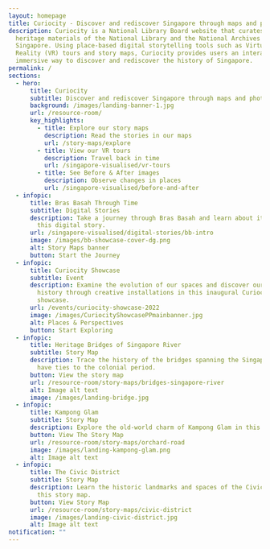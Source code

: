 ```yaml
---
layout: homepage
title: Curiocity - Discover and rediscover Singapore through maps and photographs
description: Curiocity is a National Library Board website that curates the
  heritage materials of the National Library and the National Archives of
  Singapore. Using place-based digital storytelling tools such as Virtual
  Reality (VR) tours and story maps, Curiocity provides users an interactive and
  immersive way to discover and rediscover the history of Singapore.
permalink: /
sections:
  - hero:
      title: Curiocity
      subtitle: Discover and rediscover Singapore through maps and photographs
      background: /images/landing-banner-1.jpg
      url: /resource-room/
      key_highlights:
        - title: Explore our story maps
          description: Read the stories in our maps
          url: /story-maps/explore
        - title: View our VR tours
          description: Travel back in time
          url: /singapore-visualised/vr-tours
        - title: See Before & After images
          description: Observe changes in places
          url: /singapore-visualised/before-and-after
  - infopic:
      title: Bras Basah Through Time
      subtitle: Digital Stories
      description: Take a journey through Bras Basah and learn about its history in
        this digital story.
      url: /singapore-visualised/digital-stories/bb-intro
      image: /images/bb-showcase-cover-dg.png
      alt: Story Maps banner
      button: Start the Journey
  - infopic:
      title: Curiocity Showcase
      subtitle: Event
      description: Examine the evolution of our spaces and discover our island’s
        history through creative installations in this inaugural Curiocity
        showcase.
      url: /events/curiocity-showcase-2022
      image: /images/CuriocityShowcasePPmainbanner.jpg
      alt: Places & Perspectives
      button: Start Exploring
  - infopic:
      title: Heritage Bridges of Singapore River
      subtitle: Story Map
      description: Trace the history of the bridges spanning the Singapore River that
        have ties to the colonial period.
      button: View the story map
      url: /resource-room/story-maps/bridges-singapore-river
      alt: Image alt text
      image: /images/landing-bridge.jpg
  - infopic:
      title: Kampong Glam
      subtitle: Story Map
      description: Explore the old-world charm of Kampong Glam in this story map.
      button: View The Story Map
      url: /resource-room/story-maps/orchard-road
      image: /images/landing-kampong-glam.png
      alt: Image alt text
  - infopic:
      title: The Civic District
      subtitle: Story Map
      description: Learn the historic landmarks and spaces of the Civic District in
        this story map.
      button: View Story Map
      url: /resource-room/story-maps/civic-district
      image: /images/landing-civic-district.jpg
      alt: Image alt text
notification: ""
---
```


